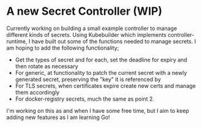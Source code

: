 # A new Secret Controller (WIP)

Currently working on building a small example controller to manage different kinds of secrets. Using Kubebuilder which implements controller-runtime, I have built out some of the functions needed to manage secrets. I am hoping to add the following functionality;

- Get the types of secret and for each, set the deadline for expiry and then rotate as necessary
- For generic, at functionality to patch the current secret with a newly generated secret, preserving the "key" it is referenced by
- For TLS secrets, when certificates expire create new certs and manage them accordingly
- For docker-registry secrets, much the same as point 2.

I'm working on this as and when I have some free time, but I aim to keep adding new features as I am learning Go!
